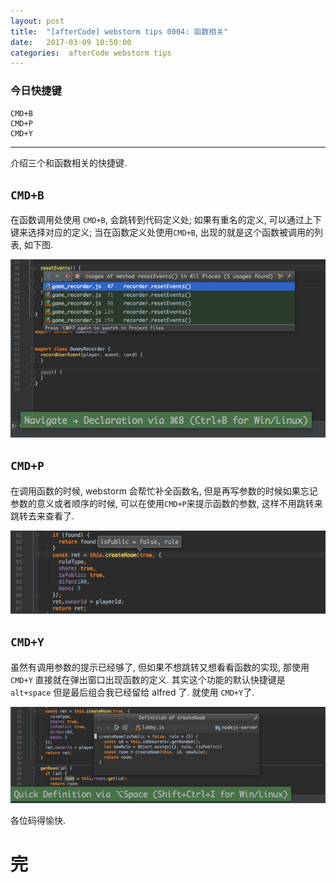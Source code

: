 ```yaml
---
layout: post
title:  "[afterCode] webstorm tips 0004: 函数相关"
date:   2017-03-09 10:50:00
categories:  afterCode webstorm tips
---
```


### 今日快捷键

```
CMD+B
CMD+P
CMD+Y
```

----

介绍三个和函数相关的快捷键.


## `CMD+B`

在函数调用处使用 `CMD+B`, 会跳转到代码定义处; 如果有重名的定义, 可以通过上下键来选择对应的定义; 当在函数定义处使用`CMD+B`, 出现的就是这个函数被调用的列表, 如下图.

![show parameters](https://raw.githubusercontent.com/stormslowly/stormslowly.github.io/master/imgs/cmd+b_show_refed.png)




## `CMD+P`

在调用函数的时候, webstorm 会帮忙补全函数名, 但是再写参数的时候如果忘记参数的意义或者顺序的时候, 可以在使用`CMD+P`来提示函数的参数, 这样不用跳转来跳转去来查看了.

![show parameters](https://raw.githubusercontent.com/stormslowly/stormslowly.github.io/master/imgs/cmd+p_show_parameters.png)



## `CMD+Y`

虽然有调用参数的提示已经够了, 但如果不想跳转又想看看函数的实现, 那使用 `CMD+Y` 直接就在弹出窗口出现函数的定义. 其实这个功能的默认快捷键是 `alt+space` 但是最后组合我已经留给 alfred 了. 就使用 `CMD+Y`了.

![show assistant](https://raw.githubusercontent.com/stormslowly/stormslowly.github.io/master/imgs/cmd+y_show_quick_defination.png)


各位码得愉快.

# 完
